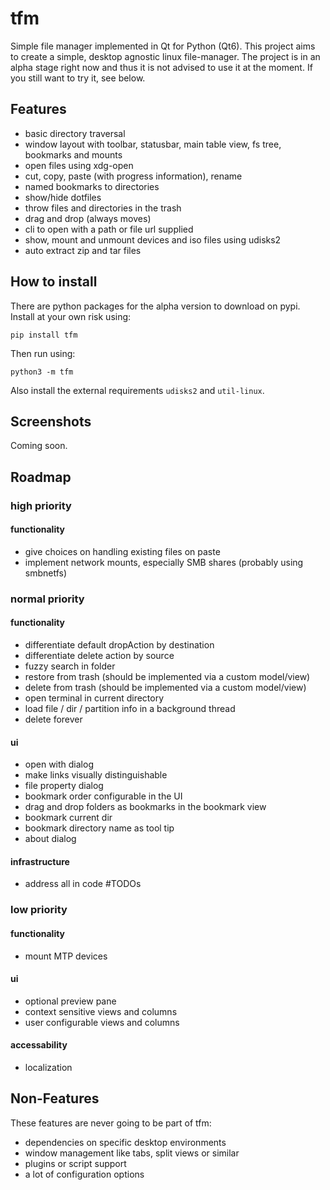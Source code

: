 # tfm
Simple file manager implemented in Qt for Python (Qt6). This project aims to create a simple, desktop agnostic linux file-manager.
The project is in an alpha stage right now and thus it is not advised to use it at the moment.
If you still want to try it, see below.

## Features
* basic directory traversal
* window layout with toolbar, statusbar, main table view, fs tree, bookmarks and mounts
* open files using xdg-open
* cut, copy, paste (with progress information), rename
* named bookmarks to directories
* show/hide dotfiles
* throw files and directories in the trash
* drag and drop (always moves)
* cli to open with a path or file url supplied
* show, mount and unmount devices and iso files using udisks2
* auto extract zip and tar files

## How to install
There are python packages for the alpha version to download on pypi. Install at your own risk using:
```
pip install tfm
```
Then run using:
```
python3 -m tfm
```
Also install the external requirements `udisks2` and `util-linux`.

## Screenshots
Coming soon.

## Roadmap

### high priority
#### functionality
* give choices on handling existing files on paste
* implement network mounts, especially SMB shares (probably using smbnetfs)

### normal priority
#### functionality
* differentiate default dropAction by destination
* differentiate delete action by source
* fuzzy search in folder
* restore from trash (should be implemented via a custom model/view)
* delete from trash (should be implemented via a custom model/view)
* open terminal in current directory
* load file / dir / partition info in a background thread
* delete forever
#### ui
* open with dialog
* make links visually distinguishable
* file property dialog
* bookmark order configurable in the UI
* drag and drop folders as bookmarks in the bookmark view
* bookmark current dir
* bookmark directory name as tool tip
* about dialog
#### infrastructure
* address all in code #TODOs

### low priority
#### functionality
* mount MTP devices
#### ui
* optional preview pane
* context sensitive views and columns
* user configurable views and columns
#### accessability
* localization

## Non-Features
These features are never going to be part of tfm:

* dependencies on specific desktop environments
* window management like tabs, split views or similar
* plugins or script support
* a lot of configuration options
